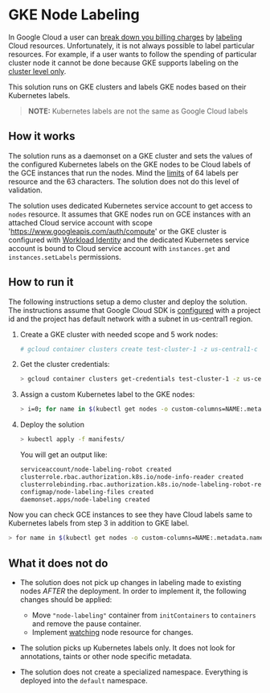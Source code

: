 # GKE Node Labeling

In Google Cloud a user can [break down you billing charges](https://cloud.google.com/billing/docs/how-to/bq-examples) by [labeling](https://cloud.google.com/compute/docs/labeling-resources) Cloud resources.
Unfortunately, it is not always possible to label particular resources.
For example, if a user wants to follow the spending of particular cluster node it cannot be done because GKE supports labeling on the [cluster level only](https://cloud.google.com/kubernetes-engine/docs/how-to/creating-managing-labels#about_labeling_clusters).

This solution runs on GKE clusters and labels GKE nodes based on their Kubernetes labels.

> **NOTE:** Kubernetes labels are not the same as Google Cloud labels

## How it works

The solution runs as a daemonset on a GKE cluster and sets the values of the configured Kubernetes labels on the GKE nodes to be Cloud labels of the GCE instances that run the nodes. Mind the [limits](https://cloud.google.com/resource-manager/docs/creating-managing-labels#requirements) of 64 labels per resource and the 63 characters. The solution does not do this level of validation.

The solution uses dedicated Kubernetes service account to get access to `nodes` resource. It assumes that GKE nodes run on GCE instances with an attached Cloud service account with scope 'https://www.googleapis.com/auth/compute' or the GKE cluster is configured with [Workload Identity](https://cloud.google.com/kubernetes-engine/docs/how-to/workload-identity) and the dedicated Kubernetes service account is bound to Cloud service account with `instances.get` and `instances.setLabels` permissions.

## How to run it

The following instructions setup a demo cluster and deploy the solution. The instructions assume that Google Cloud SDK is [configured](https://cloud.google.com/sdk/docs/initializing) with a project id and the project has default network with a subnet in us-central1 region.

1. Create a GKE cluster with needed scope and 5 work nodes:

    ```bash
    # gcloud container clusters create test-cluster-1 -z us-central1-c --num-nodes=5 --scopes=compute-rw,default
    ```

1. Get the cluster credentials:

    ```bash
    > gcloud container clusters get-credentials test-cluster-1 -z us-central1-c
    ```

1. Assign a custom Kubernetes label to the GKE nodes:

    ```bash
    > i=0; for name in $(kubectl get nodes -o custom-columns=NAME:.metadata.name --no-headers); do kubectl label node $name workload="workload-$((i++))"; done
    ```

1. Deploy the solution

    ```bash
    > kubectl apply -f manifests/
    ```

    You will get an output like:

    ```bash
    serviceaccount/node-labeling-robot created
    clusterrole.rbac.authorization.k8s.io/node-info-reader created
    clusterrolebinding.rbac.authorization.k8s.io/node-labeling-robot-read-nodes created
    configmap/node-labeling-files created
    daemonset.apps/node-labeling created
    ```

Now you can check GCE instances to see they have Cloud labels same to Kubernetes labels from step 3 in addition to GKE label.

```bash
> for name in $(kubectl get nodes -o custom-columns=NAME:.metadata.name --no-headers); gcloud 
```

## What it does not do

* The solution does not pick up changes in labeling made to existing nodes _AFTER_ the deployment.
In order to implement it, the following changes should be applied:

  * Move `"node-labeling"` container from `initContainers` to `containers` and remove the pause container.
  * Implement [watching](https://kubernetes.io/docs/reference/using-api/api-concepts/#efficient-detection-of-changes) node resource for changes.

* The solution picks up Kubernetes labels only. It does not look for annotations, taints or other node specific metadata.

* The solution does not create a specialized namespace. Everything is deployed into the `default` namespace.
